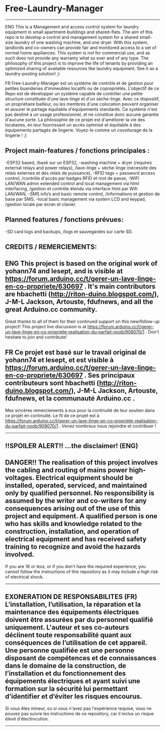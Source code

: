# Free-Laundry-Manager
----------------------
ENG
This is a Management and access control system for laundry equipment in small apartment-buildings and shared-flats.
The aim of this repo is to develop a control and management system for a shared small-size laundry of one washing machine, and one dryer.
With this system, landlords and co-owners can provide fair and monitored access to a set of normal home appliances.
This system is not for commercial use, and as such does not provide any warranty what so ever and of any type.
The philosophy of this project is to improve the life of tenants by providing an optimized sharing of available resources like laundry equipment.
See it as a laundry-pooling solution! ;)

FR
Free-Laundry-Manager est un système de contrôle et de gestion pour petites buanderies d'immeubles locatifs ou de copropriétés.
L'objectif de ce Repo est de développer un  système capable de contrôler une petite structure constituée d'une lave-linge et d'un sèche-linge.
Avec ce dispositif, un propriétaire bailleur, ou les membres d'une colocation peuvent organiser et assurer le partage équitable d'équipements standards.
Ce système n'est pas destiné à un usage professionnel, et ne constitue donc aucune garantie d'aucune sorte.
La philosophie de ce projet est d'améliorer la vie des locataires, en leur fournissant un accès optimisé et équitable à des équipements partagés de lingerie.
Voyez-le comme un covoiturage de la lingerie ! ;)

Project main-features / fonctions principales :
----------------------------------------------
-ESP32 based,
 /basé sur un ESP32,
-washing machine + dryer (requires external relays and power relays),
 /lave-linge + sèche-linge (nécessite des relais externes et des relais de puissance),
-RFID tags + password access control,
 /contrôle d'accès par badges RFID et mot de passe,
-WIFI LAN/WAN admin extended control and local management via html interfacing,
 /gestion et contrôle étendu via interface html par Wifi LAN/WAN,
-SMS info’s and basic remote control,
 /informations et gestion de base par SMS,
-local basic management via system LCD and keypad,
 /gestion locale par écran et clavier.

Planned features / fonctions prévues:
-------------------------------------
-SD card logs and backups,
 /logs et sauvegardes sur carte SD.

CREDITS / REMERCIEMENTS:
-----------------------
ENG
This project is based on the original work of yohann74 and lesept, and is visible at https://forum.arduino.cc/t/gerer-un-lave-linge-en-co-propriete/630697 .
It's main contributors are hbachetti (http://riton-duino.blogspot.com/), J-M-L Jackson, Artouste, fdufnews, and all the great Arduino.cc community.
-
Great thanks to all of them for their continued support on this new/follow-up project!
This project live discussion is at https://forum.arduino.cc/t/gerer-un-lave-linge-en-co-propriete-realisation-du-parfait-noob/908070/1 .
Don't hesitate to join and contribute!

FR
Ce projet est basé sur le travail original de yohann74 et lesept, et est visible à https://forum.arduino.cc/t/gerer-un-lave-linge-en-co-propriete/630697 .
Ses principaux contributeurs sont hbachetti (http://riton-duino.blogspot.com/), J-M-L Jackson, Artouste, fdufnews, et la communauté Arduino.cc .
-
Mes sincères remerciements à eux pour la continuité de leur soutien dans ce projet en continuité.
Le fil de ce projet est à https://forum.arduino.cc/t/gerer-un-lave-linge-en-co-propriete-realisation-du-parfait-noob/908070/1 .
Venez nombreux nous rejoindre et contribuer !
 
-------------------------------------------------------------------------------------------------------
!!SPOILER ALERT!! ...the disclaimer! (ENG)
-------------------------------------------------------------------------------------------------------
DANGER!! The realisation of this project involves the cabling and routing of mains power high-voltages.
Electrical equipment should be installed, operated, serviced, and maintained only by qualified personnel.
No responsibility is assumed by the writer and co-writers for any consequences arising out of the use of this project and equipment.
A qualified person is one who has skills and knowledge related to the construction, installation, and operation of electrical equipment and has received safety training to recognize and avoid the hazards involved.
-
If you are 18 or less, or if you don't have the required experience, you cannot follow the instructions of this repository
as it may include a high risk of electrical shock.

-------------------------------------------------------------------------------------------------------
EXONERATION DE RESPONSABILITES (FR)
L’installation, l’utilisation, la réparation et la maintenance des équipements électriques doivent être assurées par du personnel qualifié uniquement.
L'auteur et ses co-auteurs déclinent toute responsabilité quant aux conséquences de l’utilisation de cet appareil.
Une personne qualifiée est une personne disposant de compétences et de connaissances dans le domaine de la construction, de l’installation et du fonctionnement des équipements électriques et ayant suivi une formation sur la sécurité lui permettant d’identifier et d’éviter les risques encourus.
-
Si vous êtes mineur, ou si vous n'avez pas l'expérience requise, vous ne pouvez pas suivre les instructions de ce repository, car il inclus un risque élevé d'électrocution.

-------------------------------------------------------------------------------------------------------
